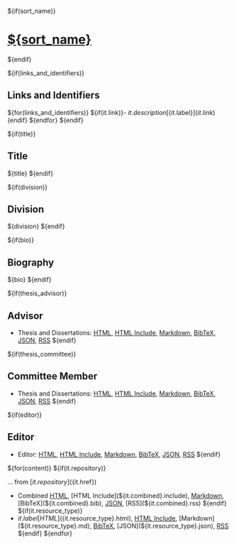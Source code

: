 
${if(sort_name)}

# [${sort_name}](./)

${endif}

${if(links_and_identifiers)}
## Links and Identifiers

${for(links_and_identifiers)}
${if(it.link)}- ${it.description} [${it.label}](${it.link})${endif}
${endfor}
${endif}

${if(title)}
## Title

${title}
${endif}

${if(division)}

## Division

${division}
${endif}

${if(bio)}
## Biography

${bio}
${endif}

${if(thesis_advisor)}

## Advisor

- Thesis and Dissertations: [HTML](advisor.html), [HTML Include](advisor.include), [Markdown](advisor.md), [BibTeX](advisor.bib), [JSON](advisor.json), [RSS](advisor.rss)
${endif}

${if(thesis_committee)}

## Committee Member

- Thesis and Dissertations: [HTML](committee.html), [HTML Include](committee.include), [Markdown](committee.md), [BibTeX](committee.bib), [JSON](committee.json), [RSS](committee.rss)
${endif}

${if(editor)}

## Editor

- Editor: [HTML](editor.html), [HTML Include](editor.include), [Markdown](editor.md), [BibTeX](editor.bib), [JSON](editor.json), [RSS](editor.rss)
${endif}


${for(content)}
${if(it.repository)}

... from [${it.repository}](${it.href})

- Combined [HTML](${it.combined}.html), [HTML Include](${it.combined}.include), [Markdown](${it.combined}.md), [BibTeX](${it.combined}.bib), [JSON](${it.combined}.json), [RSS](${it.combined}.rss)
${endif}
${if(it.resource_type)}
- ${it.label} [HTML](${it.resource_type}.html), [HTML Include](${it.resource_type}.include), [Markdown](${it.resource_type}.md), [BibTeX](${it.resource_type}.bib), [JSON](${it.resource_type}.json), [RSS](${it.resource_type}.rss)
${endif}
${endfor}


